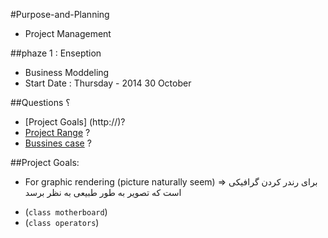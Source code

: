 #Purpose-and-Planning
* Project Management

##phaze 1 : Enseption
* Business Moddeling
* Start Date : Thursday - 2014 30 October

##Questions ؟
* [Project Goals] (http://)?
* [Project Range](http://)  ?
* [Bussines case](http://) ?

##Project Goals:
* For graphic rendering (picture naturally seem)  => برای رندر کردن گرافیکی است که تصویر به طور طبیعی به نظر برسد 

- (`class motherboard`)
- (`class operators`)

